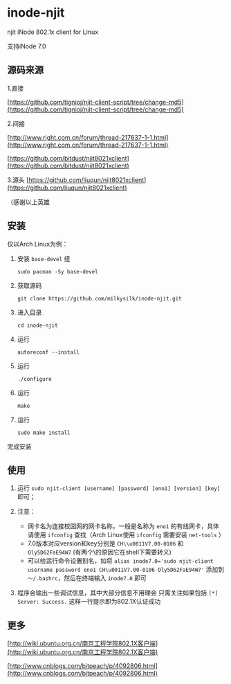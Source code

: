 # inode-njit

njit iNode 802.1x client for Linux

支持iNode 7.0

## 源码来源

1.直接

[https://github.com/tignioj/njit-client-script/tree/change-md5](https://github.com/tignioj/njit-client-script/tree/change-md5)

2.间接

[http://www.right.com.cn/forum/thread-217637-1-1.html](http://www.right.com.cn/forum/thread-217637-1-1.html)

[https://github.com/bitdust/njit8021xclient](https://github.com/bitdust/njit8021xclient)

3.源头
[https://github.com/liuqun/njit8021xclient](https://github.com/liuqun/njit8021xclient)

（感谢以上英雄

## 安装

仅以Arch Linux为例：

1. 安装 `base-devel` 组

    `sudo pacman -Sy base-devel`
2. 获取源码

    `git clone https://github.com/milkysilk/inode-njit.git`
3. 进入目录

    `cd inode-njit`
4. 运行

    `autoreconf --install`
5. 运行

    `./configure`
6. 运行

    `make`
7. 运行

    `sudo make install`

完成安装

## 使用

1. 运行 `sudo njit-client [username] [password] [eno1] [version] [key]` 即可；

2. 注意：
    * 网卡名为连接校园网的网卡名称，一般是名称为 `eno1` 的有线网卡，具体请使用 `ifconfig` 查找（Arch Linux使用 `ifconfig` 需要安装 `net-tools` ）
    * 7.0版本对应version和key分别是 `CH\\u0011V7.00-0106` 和 `Oly5D62FaE94W7` (有两个\的原因它在shell下需要转义)
    * 可以给运行命令设置别名，如将 `alias inode7.0='sudo njit-client username password eno1 CH\u0011V7.00-0106 Oly5D62FaE94W7'` 添加到 `～/.bashrc`，然后在终端输入 `inode7.0` 即可

3. 程序会输出一些调试信息，其中大部分信息不用理会
    只需关注如果包括 `[*] Server: Success.` 这样一行提示即为802.1X认证成功

## 更多

[http://wiki.ubuntu.org.cn/南京工程学院802.1X客户端](http://wiki.ubuntu.org.cn/南京工程学院802.1X客户端)

[http://www.cnblogs.com/bitpeach/p/4092806.html](http://www.cnblogs.com/bitpeach/p/4092806.html)
